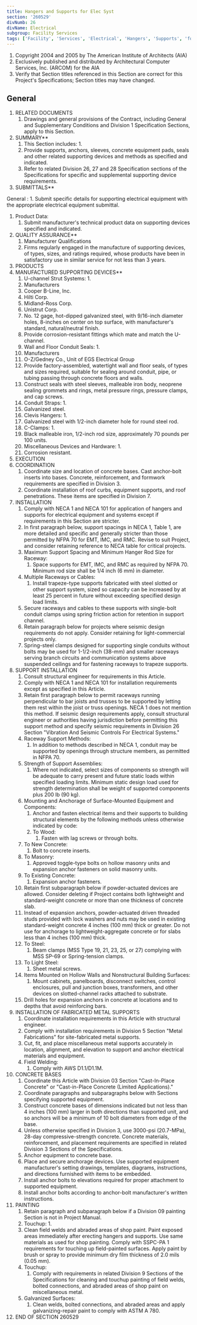 ```yaml
---
title: Hangers and Supports for Elec Syst
section: '260529'
divNumb: 26
divName: Electrical
subgroup: Facility Services
tags: ['Facility', 'Services', 'Electrical', 'Hangers', 'Supports', 'for', 'Elec', 'Syst']
---
```


1. Copyright 2004 and 2005 by The American Institute of Architects (AIA)
1. Exclusively published and distributed by Architectural Computer Services, Inc. (ARCOM) for the AIA
1. Verify that Section titles referenced in this Section are correct for this Project's Specifications; Section titles may have changed.

## General

1. RELATED DOCUMENTS
   1. Drawings and general provisions of the Contract, including General and Supplementary Conditions and Division 1 Specification Sections, apply to this Section.
1. SUMMARY** 
   1. This Section includes:
      1. 
   1. Provide supports, anchors, sleeves, concrete equipment pads, seals and other related supporting devices and methods as specified and indicated. 
   1. Refer to related Division 26, 27 and 28 Specification sections of the Specifications for specific and supplemental supporting device requirements. 
1. SUBMITTALS** 

General
:
      1. Submit specific details for supporting electrical equipment with the appropriate electrical equipment submittal. 
   1. Product Data:
      1. Submit manufacturer's technical product data on supporting devices specified and indicated. 
1. QUALITY ASSURANCE** 
   1. Manufacturer Qualifications 
   1. Firms regularly engaged in the manufacture of supporting devices, of types, sizes, and ratings required, whose products have been in satisfactory use in similar service for not less than 3 years. 
1. PRODUCTS
1. MANUFACTURED SUPPORTING DEVICES** 
   1. U-channel Strut Systems:
      1. 
   1. Manufacturers
   1. Cooper B-Line, Inc. 
   1. Hilti Corp.
   1. Midland-Ross Corp. 
   1. Unistrut Corp. 
   1. No. 12 gage, hot-dipped galvanized steel, with 9/16-inch diameter holes, 8-inches on center on top surface, with manufacturer's standard, natural/neutral finish. 
   1. Provide corrosion-resistant fittings which mate and match the U-channel. 
   1. Wall and Floor Conduit Seals:
      1. 
   1. Manufacturers
   1. O-Z/Gedney Co., Unit of EGS Electrical Group
   1. Provide factory-assembled, watertight wall and floor seals, of types and sizes required, suitable for sealing around conduit, pipe, or tubing passing through concrete floors and walls. 
   1. Construct seals with steel sleeves, malleable iron body, neoprene sealing grommets and rings, metal pressure rings, pressure clamps, and cap screws. 
   1. Conduit Straps:
      1. 
   1. Galvanized steel. 
   1. Clevis Hangers:
      1. 
   1. Galvanized steel with 1/2-inch diameter hole for round steel rod. 
   1. C-Clamps:
      1. 
   1. Black malleable iron, 1/2-inch rod size, approximately 70 pounds per 100 units. 
   1. Miscellaneous Devices and Hardware:
      1. 
   1. Corrosion resistant. 
1. EXECUTION
1. COORDINATION
   1. Coordinate size and location of concrete bases. Cast anchor-bolt inserts into bases. Concrete, reinforcement, and formwork requirements are specified in Division 3.
   1. Coordinate installation of roof curbs, equipment supports, and roof penetrations. These items are specified in Division 7.
1. INSTALLATION
   1. Comply with NECA 1 and NECA 101 for application of hangers and supports for electrical equipment and systems except if requirements in this Section are stricter.
   1. In first paragraph below, support spacings in NECA 1, Table 1, are more detailed and specific and generally stricter than those permitted by NFPA 70 for EMT, IMC, and RMC. Revise to suit Project, and consider retaining reference to NECA table for critical projects.
   1. Maximum Support Spacing and Minimum Hanger Rod Size for Raceway:
      1. Space supports for EMT, IMC, and RMC as required by NFPA 70. Minimum rod size shall be 1/4 inch (6 mm) in diameter.
   1. Multiple Raceways or Cables:
      1. Install trapeze-type supports fabricated with steel slotted or other support system, sized so capacity can be increased by at least 25 percent in future without exceeding specified design load limits.
   1. Secure raceways and cables to these supports with single-bolt conduit clamps using spring friction action for retention in support channel.
   1. Retain paragraph below for projects where seismic design requirements do not apply. Consider retaining for light-commercial projects only.
   1. Spring-steel clamps designed for supporting single conduits without bolts may be used for 1-1/2-inch (38-mm) and smaller raceways serving branch circuits and communication systems above suspended ceilings and for fastening raceways to trapeze supports.
1. SUPPORT INSTALLATION
   1. Consult structural engineer for requirements in this Article.
   1. Comply with NECA 1 and NECA 101 for installation requirements except as specified in this Article.
   1. Retain first paragraph below to permit raceways running perpendicular to bar joists and trusses to be supported by letting them rest within the joist or truss openings. NECA 1 does not mention this method. If seismic design requirements apply, consult structural engineer or authorities having jurisdiction before permitting this support method and specify seismic requirements in Division 26 Section "Vibration And Seismic Controls For Electrical Systems."
   1. Raceway Support Methods:
      1. In addition to methods described in NECA 1, conduit may be supported by openings through structure members, as permitted in NFPA 70.
   1. Strength of Support Assemblies:
      1. Where not indicated, select sizes of components so strength will be adequate to carry present and future static loads within specified loading limits. Minimum static design load used for strength determination shall be weight of supported components plus 200 lb (90 kg).
   1. Mounting and Anchorage of Surface-Mounted Equipment and Components:
      1. Anchor and fasten electrical items and their supports to building structural elements by the following methods unless otherwise indicated by code:
      1. To Wood:
         1. Fasten with lag screws or through bolts.
   1. To New Concrete:
      1. Bolt to concrete inserts.
   1. To Masonry:
      1. Approved toggle-type bolts on hollow masonry units and expansion anchor fasteners on solid masonry units.
   1. To Existing Concrete:
      1. Expansion anchor fasteners.
   1. Retain first subparagraph below if powder-actuated devices are allowed. Consider deleting if Project contains both lightweight and standard-weight concrete or more than one thickness of concrete slab.
   1. Instead of expansion anchors, powder-actuated driven threaded studs provided with lock washers and nuts may be used in existing standard-weight concrete 4 inches (100 mm) thick or greater. Do not use for anchorage to lightweight-aggregate concrete or for slabs less than 4 inches (100 mm) thick.
   1. To Steel:
      1. Beam clamps (MSS Type 19, 21, 23, 25, or 27) complying with MSS SP-69 or Spring-tension clamps.
   1. To Light Steel:
      1. Sheet metal screws.
   1. Items Mounted on Hollow Walls and Nonstructural Building Surfaces:
      1. Mount cabinets, panelboards, disconnect switches, control enclosures, pull and junction boxes, transformers, and other devices on slotted-channel racks attached to substrate.
   1. Drill holes for expansion anchors in concrete at locations and to depths that avoid reinforcing bars.
1. INSTALLATION OF FABRICATED METAL SUPPORTS
   1. Coordinate installation requirements in this Article with structural engineer.
   1. Comply with installation requirements in Division 5 Section "Metal Fabrications" for site-fabricated metal supports.
   1. Cut, fit, and place miscellaneous metal supports accurately in location, alignment, and elevation to support and anchor electrical materials and equipment.
   1. Field Welding:
      1. Comply with AWS D1.1/D1.1M.
1. CONCRETE BASES
   1. Coordinate this Article with Division 03 Section "Cast-In-Place Concrete" or "Cast-in-Place Concrete (Limited Applications)."
   1. Coordinate paragraphs and subparagraphs below with Sections specifying supported equipment.
   1. Construct concrete bases of dimensions indicated but not less than 4 inches (100 mm) larger in both directions than supported unit, and so anchors will be a minimum of 10 bolt diameters from edge of the base.
   1. Unless otherwise specified in Division 3, use 3000-psi (20.7-MPa), 28-day compressive-strength concrete. Concrete materials, reinforcement, and placement requirements are specified in related Division 3 Sections of the Specifications. 
   1. Anchor equipment to concrete base.
   1. Place and secure anchorage devices. Use supported equipment manufacturer's setting drawings, templates, diagrams, instructions, and directions furnished with items to be embedded.
   1. Install anchor bolts to elevations required for proper attachment to supported equipment.
   1. Install anchor bolts according to anchor-bolt manufacturer's written instructions.
1. PAINTING
   1. Retain paragraph and subparagraph below if a Division 09 painting Section is not in Project Manual.
   1. Touchup:
      1. 
   1. Clean field welds and abraded areas of shop paint. Paint exposed areas immediately after erecting hangers and supports. Use same materials as used for shop painting. Comply with SSPC-PA 1 requirements for touching up field-painted surfaces. Apply paint by brush or spray to provide minimum dry film thickness of 2.0 mils (0.05 mm).
   1. Touchup:
      1. Comply with requirements in related Division 9 Sections of the Specifications for cleaning and touchup painting of field welds, bolted connections, and abraded areas of shop paint on miscellaneous metal.
   1. Galvanized Surfaces:
      1. Clean welds, bolted connections, and abraded areas and apply galvanizing-repair paint to comply with ASTM A 780.
1. END OF SECTION 260529

